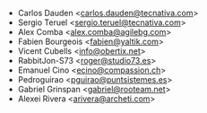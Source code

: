 - Carlos Dauden \<<carlos.dauden@tecnativa.com>\>
- Sergio Teruel \<<sergio.teruel@tecnativa.com>\>
- Alex Comba \<<alex.comba@agilebg.com>\>
- Fabien Bourgeois \<<fabien@yaltik.com>\>
- Vicent Cubells \<<info@obertix.net>\>
- RabbitJon-S73 \<<roger@studio73.es>\>
- Emanuel Cino \<<ecino@compassion.ch>\>
- Pedroguirao \<<pguirao@puntsistemes.es>\>
- Gabriel Grinspan \<<gabriel@rooteam.net>\>
- Alexei Rivera \<<arivera@archeti.com>\>
